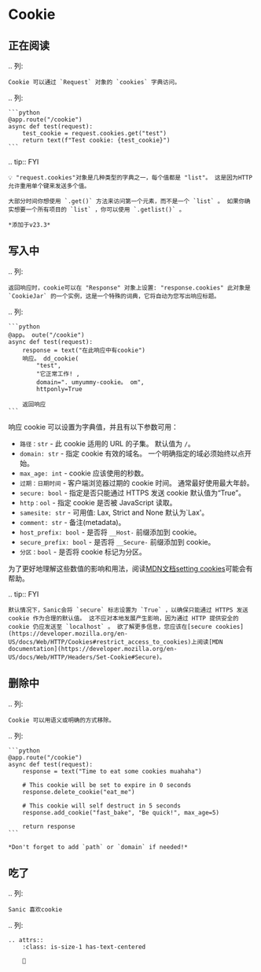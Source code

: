 # Cookie

## 正在阅读

.. 列:

```
Cookie 可以通过 `Request` 对象的 `cookies` 字典访问。
```

.. 列:

````
```python
@app.route("/cookie")
async def test(request):
    test_cookie = request.cookies.get("test")
    return text(f"Test cookie: {test_cookie}")
```
````

.. tip:: FYI

```
💡 "request.cookies"对象是几种类型的字典之一，每个值都是 "list"。 这是因为HTTP允许重用单个键来发送多个值。

大部分时间你想使用 `.get()` 方法来访问第一个元素，而不是一个 `list` 。 如果你确实想要一个所有项目的 `list` ，你可以使用 `.getlist()` 。

*添加于v23.3*
```

## 写入中

.. 列:

```
返回响应时，cookie可以在 "Response" 对象上设置: "response.cookies" 此对象是 `CookieJar` 的一个实例，这是一个特殊的词典，它将自动为您写出响应标题。
```

.. 列:

````
```python
@app。 oute("/cookie")
async def test(request):
    response = text("在此响应中有cookie")
    响应。 dd_cookie(
        "test",
        "它正常工作! ,
        domain=". umyummy-cookie。 om",
        httponly=True

    返回响应
```
````

响应 cookie 可以设置为字典值，并且有以下参数可用：

- `路径：str` - 此 cookie 适用的 URL 的子集。 默认值为 `/`。
- `domain: str` - 指定 cookie 有效的域名。 一个明确指定的域必须始终以点开始。
- `max_age: int` - cookie 应该使用的秒数。
- `过期：日期时间` - 客户端浏览器过期的 cookie 时间。 通常最好使用最大年龄。
- `secure: bool` - 指定是否只能通过 HTTPS 发送 cookie 默认值为“True”。
- `http：ool` - 指定 cookie 是否被 JavaScript 读取。
- `samesite: str` - 可用值: Lax, Strict and None 默认为\`Lax'。
- `comment: str` - 备注(metadata)。
- `host_prefix: bool` - 是否将 `__Host-` 前缀添加到 cookie。
- `secure_prefix: bool` - 是否将 `__Secure-` 前缀添加到 cookie。
- `分区：bool` - 是否将 cookie 标记为分区。

为了更好地理解这些数值的影响和用法，阅读[MDN文档](https://developer.mozilla.org/en-US/docs/Web/HTTP/Cookies)[setting cookies](https://developer.mozilla.org/en-US/docs/Web/HTTP/Headers/Set-Cookie)可能会有帮助。

.. tip:: FYI

```
默认情况下，Sanic会将 `secure` 标志设置为 `True` ，以确保只能通过 HTTPS 发送cookie 作为合理的默认值。 这不应对本地发展产生影响，因为通过 HTTP 提供安全的 cookie 仍应发送至 `localhost` 。 欲了解更多信息，您应该在[secure cookies](https://developer.mozilla.org/en-US/docs/Web/HTTP/Cookies#restrict_access_to_cookies)上阅读[MDN documentation](https://developer.mozilla.org/en-US/docs/Web/HTTP/Headers/Set-Cookie#Secure)。
```

## 删除中

.. 列:

```
Cookie 可以用语义或明确的方式移除。
```

.. 列:

````
```python
@app.route("/cookie")
async def test(request):
    response = text("Time to eat some cookies muahaha")

    # This cookie will be set to expire in 0 seconds
    response.delete_cookie("eat_me")

    # This cookie will self destruct in 5 seconds
    response.add_cookie("fast_bake", "Be quick!", max_age=5)

    return response
```

*Don't forget to add `path` or `domain` if needed!*
````

## 吃了

.. 列:

```
Sanic 喜欢cookie
```

.. 列:

```
.. attrs::
    :class: is-size-1 has-text-centered
    
    🍪
```
